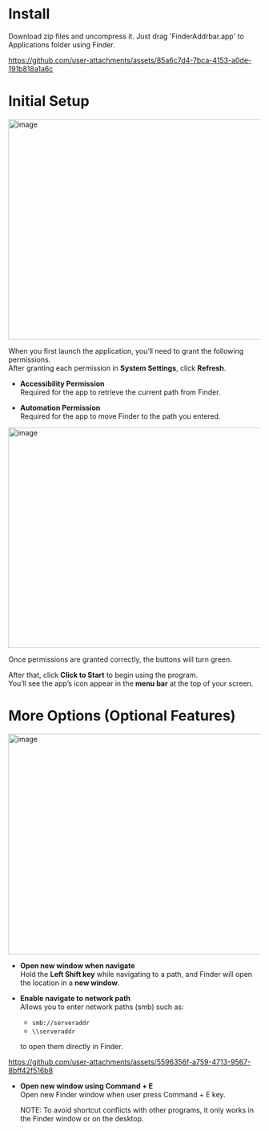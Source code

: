 # Install

Download zip files and uncompress it. Just drag 'FinderAddrbar.app' to Applications folder using Finder.

https://github.com/user-attachments/assets/85a6c7d4-7bca-4153-a0de-191b818a1a6c

# Initial Setup

<img width="612" height="440" alt="image" src="https://github.com/user-attachments/assets/0d320c55-df01-44a8-b003-235f0dbf951c" />

When you first launch the application, you’ll need to grant the following permissions.  
After granting each permission in **System Settings**, click **Refresh**.

- **Accessibility Permission**  
  Required for the app to retrieve the current path from Finder.

- **Automation Permission**  
  Required for the app to move Finder to the path you entered.

<img width="612" height="440" alt="image" src="https://github.com/user-attachments/assets/58a4a8ce-939a-455c-92ef-a631b8e0f488" />

Once permissions are granted correctly, the buttons will turn green.

After that, click **Click to Start** to begin using the program.  
You’ll see the app’s icon appear in the **menu bar** at the top of your screen.

# More Options (Optional Features)

<img width="612" height="440" alt="image" src="https://github.com/user-attachments/assets/9130fe07-225c-42f6-817a-8f9c4fbccb27" />

- **Open new window when navigate**  
  Hold the **Left Shift key** while navigating to a path, and Finder will open the location in a **new window**.

- **Enable navigate to network path**  
  Allows you to enter network paths (smb) such as:

  - `smb://serveraddr`  
  - `\\serveraddr`

  to open them directly in Finder.  

https://github.com/user-attachments/assets/5596356f-a759-4713-9567-8bff42f516b8
  
- **Open new window using Command + E**\
  Open new Finder window when user press Command + E key.

  NOTE: To avoid shortcut conflicts with other programs, it only works in the Finder window or on the desktop.
